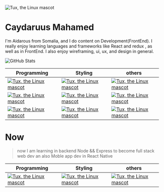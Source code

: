 ![Tux, the Linux mascot](https://ca.slack-edge.com/T01EGNU0K5Y-U01TVFBMWCQ-53703b330b3c-512) 
# Caydaruus Mahamed

I'm Aidarous from Somalia, and I do content on Development(FrontEnd). I really enjoy learning languages and frameworks like React and redux , as well as in FrontEnd. I also enjoy wireframing, ui, ux, and design in general.

<!--
**Caytomahamed/Caytomahamed** is a ✨ _special_ ✨ repository because its `README.md` (this file) appears on your GitHub profile.

Here are some ideas to get you started:

- 🔭 I’m currently working on ...
- 🌱 I’m currently learning ...
- 👯 I’m looking to collaborate on ...
- 🤔 I’m looking for help with ...
- 💬 Ask me about ...
- 📫 How to reach me: ...
- 😄 Pronouns: ...
- ⚡ Fun fact: ...
-->

![GitHub Stats](https://github-readme-stats.vercel.app/api?username=Caytomahamed&theme=radical)

| Programming | Styling | others|
| --------------- | --------------- | --------------- |
| [![Tux, the Linux mascot](https://bit.ly/35WIAAm)](https://reactjs.org/)  | [![Tux, the Linux mascot](https://bit.ly/3NYEkl8)](https://www.w3schools.com/css/) | [![Tux, the Linux mascot](https://bit.ly/3KvOFCP)](https://sass-lang.com/) |
|[![Tux, the Linux mascot](https://bit.ly/37zccV5)](https://redux.js.org/)  | [![Tux, the Linux mascot](https://bit.ly/37CEGxb)](https://getbootstrap.com/)  | [![Tux, the Linux mascot](https://bit.ly/3JlEejW)](https://www.remotion.dev/)  |
| [![Tux, the Linux mascot](https://bit.ly/3O05Vm4)](https://developer.mozilla.org/en-US/docs/Web/JavaScript)  | [![Tux, the Linux mascot](https://bit.ly/3KuaBhO)](https://mui.com/)  | [![Tux, the Linux mascot](https://bit.ly/3urpyvy)](https://icomoon.io/) 

# Now 

> now l am learning in backend Node && Express to become full stack web dev 
> an also Moble app dev in React Native 

<!-- [![Tux, the Linux mascot](https://bit.ly/375IUgE)](https://nodejs.org/en/)  | [![Tux, the Linux mascot](https://bit.ly/3v6SJ6f)](https://expressjs.com/)
| [![Tux, the Linux mascot](https://bit.ly/35WIAAm)](https://reactnative.dev/)  -->

| Programming | Styling | others|
| --------------- | --------------- | --------------- |
| [![Tux, the Linux mascot](https://bit.ly/35WIAAm)](https://reactjs.org/)  | [![Tux, the Linux mascot](https://bit.ly/3NYEkl8)](https://www.w3schools.com/css/) | [![Tux, the Linux mascot](https://bit.ly/3KvOFCP)](https://sass-lang.com/) 

